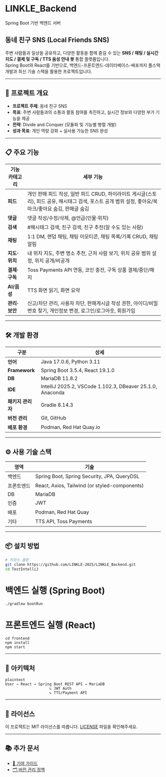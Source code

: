 
# LINKLE_Backend
Spring Boot 기반 백엔드 서버

## 동네 친구 SNS (Local Friends SNS)


주변 사람들과 일상을 공유하고, 다양한 활동을 함께 즐길 수 있는 **SNS / 채팅 / 실시간 지도 / 결제 및 구독 / TTS 음성 안내 봇** 통합 플랫폼입니다.  
Spring Boot와 React를 기반으로, 백엔드-프론트엔드-데이터베이스-배포까지 풀스택 개발과 최신 기술 스택을 활용한 프로젝트입니다.

---

## 📌 프로젝트 개요

- **프로젝트 주제**: 동네 친구 SNS
- **목표**: 주변 사람들과의 소통과 활동 참여를 촉진하고, 실시간 정보와 다양한 부가 기능을 제공
- **전략**: Divide and Conquer (모듈화 및 기능별 병렬 개발)
- **성과 목표**: 개인 역량 강화 + 실사용 가능한 SNS 완성

---

## 📋 주요 기능

| 기능 카테고리 | 세부 기능 |
|--------------|----------|
| **피드** | 개인 판매 피드 작성, 일반 피드 CRUD, 하이라이트 게시글(스토리), 피드 공유, 해시태그 검색, 포스트 공개 범위 설정, 좋아요/북마크/좋아요 숨김, 판매글 숨김 |
| **댓글** | 댓글 작성/수정/삭제, @언급(인물·위치) |
| **검색** | #해시태그 검색, 친구 검색, 친구 추천(알 수도 있는 사람) |
| **채팅** | 1:1 DM, 랜덤 채팅, 채팅 이모티콘, 채팅 목록/기록 CRUD, 채팅 알림 |
| **지도·위치** | 내 위치 지도, 주변 명소 추천, 근처 사람 보기, 위치 공유 범위 설정, 위치 공개/비공개 |
| **결제·구독** | Toss Payments API 연동, 코인 충전, 구독 상품 결제/중단/해지 |
| **AI/음성** | TTS 화면 읽기, 화면 요약 |
| **관리·보안** | 신고/차단 관리, 사용자 차단, 판매게시글 작성 권한, 아이디/비밀번호 찾기, 개인정보 변경, 로그인/로그아웃, 회원가입 |

---

## 🛠 개발 환경

| 구분 | 상세 |
|------|------|
| **언어** | Java 17.0.6, Python 3.11 |
| **Framework** | Spring Boot 3.5.4, React 19.1.0 |
| **DB** | MariaDB 11.8.2 |
| **IDE** | IntelliJ 2025.2, VSCode 1.102.3, DBeaver 25.1.0, Anaconda |
| **패키지 관리자** | Gradle 8.14.3 |
| **버전 관리** | Git, GitHub |
| **배포 환경** | Podman, Red Hat Quay.io |

---

## ⚙ 사용 기술 스택
| 영역       | 기술                                      |
|------------|-------------------------------------------|
| 백엔드     | Spring Boot, Spring Security, JPA, QueryDSL |
| 프론트엔드 | React, Axios, Tailwind (or styled-components) |
| DB         | MariaDB                                   |
| 인증       | JWT                                       |
| 배포       | Podman, Red Hat Quay                      |
| 기타       | TTS API, Toss Payments                    |

---


## 📦 설치 방법

```bash
# 저장소 클론
git clone https://github.com/LINKLE-2025/LINKLE_Backend.git
cd TestIntelliJ
```

# 백엔드 실행 (Spring Boot)
```
./gradlew bootRun
```

# 프론트엔드 실행 (React)
```
cd frontend
npm install
npm start
```
---

## 🧱 아키텍처
```
plaintext
User → React → Spring Boot REST API → MariaDB
                    ↳ JWT Auth
                    ↳ TTS/Payment API
```

---
## 🪪 라이선스
이 프로젝트는 MIT 라이선스를 따릅니다. [LICENSE](./LICENSE) 파일을 확인해주세요.

---
## 📚 추가 문서

- [🧩 기여 가이드](./docs/CONTRIBUTING.md)
- [🗂 버전 관리 정책](./docs/VERSIONING.md)

